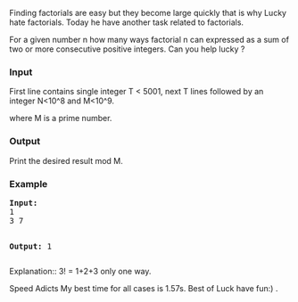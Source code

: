 <p>
Finding factorials are easy but they become large quickly that is why Lucky hate factorials. Today he have another task related to factorials.
</p>
<p>
For a given number n how many ways factorial n can&nbsp;expressed as a sum of two or more consecutive positive integers. Can you help lucky ?
</p>

<h3>Input</h3>
<p>First line contains single integer T &lt; 5001, next T lines followed by an integer N&lt;10^8 and M&lt;10^9.
</p>
<p>where M is a prime number.</p>

<h3>Output</h3>
<p>Print the desired result mod M.</p>

<h3>Example</h3>
<pre><strong>Input:</strong>
1
3 7

<strong>Output:</strong>
1</pre>

<p>Explanation:: 3! = 1+2+3 only one way.</p>
<p>Speed Adicts My best time for all cases is 1.57s. Best of Luck have fun:) .</p>